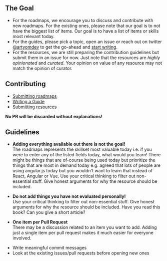 ## The Goal

* For the roadmaps, we encourage you to discuss and contribute with new roadmaps. For the existing ones, please note that our goal is to not have the biggest list of items. Our goal is to have a list of items or skills most relevant today.
* For the guides, please pick a topic, open an issue or reach out on twitter [@artyomdev](https://github.com/artyomdev) to get the go-ahead and [start writing](./guide.md).
* For the resources, we are still preparing the contribution guidelines but submit them in an issue for now. Just note that the resources are *highly opinionated* and *curated*. Your opinion on value of any resource may not match the opinion of curator.  

## Contributing

* [Submitting roadmaps](./roadmap.md)
* [Writing a Guide](./guide.md)
* [Submitting resources](./resources.md)

**No PR will be discarded without explanations!**

## Guidelines

- <p><strong>Adding everything available out there is not the goal!</strong><br /> 
  The roadmaps represents the skillset most valuable today i.e. if you were to enter any of the listed fields today, what would you learn! There might be things that are of-course being used today but prioritize the things that are most in demand today e.g. agreed that lots of people are using angular.js today but you wouldn't want to learn that instead of React, Angular or Vue. Use your critical thinking to filter out non-essential stuff. Give honest arguments for why the resource should be included.</p>
- <p><strong>Do not add things you have not evaluated personally!</strong><br /> 
  Use your critical thinking to filter out non-essential stuff. Give honest arguments for why the resource should be included. Have you read this book? Can you give a short article?</p>
- <p><strong>One item per Pull Request</strong><br />
  There may be a discussion related to an item you want to add. Adding just a single item per pull request makes it much easier for everyone involved.</p>
- Write meaningful commit messages
- Look at the existing issues/pull requests before opening new ones

